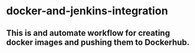 # docker-and-jenkins-integration

## This is and automate workflow for creating docker images and pushing them to Dockerhub. 
